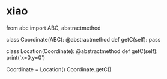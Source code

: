 # xiao
from abc import ABC, abstractmethod


class Coordinate(ABC):
    @abstractmethod
    def getC(self):
        pass


class Location(Coordinate):
    @abstractmethod
    def getC(self):
        print('x=0,y=0')


Coordinate = Location()
Coordinate.getC()

